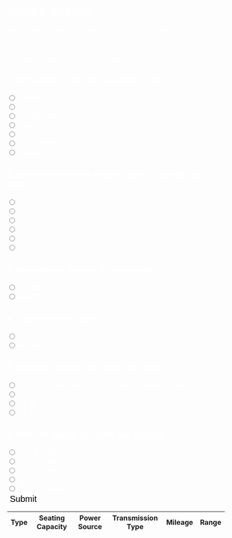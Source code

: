 <meta name="viewport" content="width=device-width, initial-scale=1.0">
<h1> Specs Search </h1>

<p>Answer these questions with the specifications you want for your dream car!</p>
<p>These are some of the questions that users will be prompted to answer. They will help the program narrow down the cars that are a best fit for them</p>


<html>
    <h3> 1. What type of car do you wish to buy? </h3>
        <input type="radio" id="html" name="carType" value="Sedan">
        <label for="Sedan">Sedan</label><br>
        <input type="radio" id="html" name="carType" value="SUV">
        <label for="SUV">SUV</label><br>
        <input type="radio" id="html" name="carType" value="Pickup Truck">
        <label for="Pickup Truck">Pickup Truck</label><br>
        <input type="radio" id="html" name="carType" value="Sports Car">
        <label for="Sports Car">Sports Car</label><br>
        <input type="radio" id="html" name="carType" value="Van">
        <label for="Van">Van</label><br>
        <input type="radio" id="html" name="carType" value="Convertible">
        <label for="Convertible">Convertible</label><br>
        <input type="radio" id="html" name="carType" value="Coupe">
        <label for="Coupe">Coupe</label><br>
    <h3> 2. How many people should your car be able to seat?</h3>
        <input type="radio" id="html" name="seatNumber" value="2">
        <label for="2">2</label><br>
        <input type="radio" id="html" name="seatNumber" value="5">
        <label for="5">5</label><br>
        <input type="radio" id="html" name="seatNumber" value="7">
        <label for="7">7</label><br>
        <input type="radio" id="html" name="seatNumber" value="8">
        <label for="8">8</label><br>
        <input type="radio" id="html" name="seatNumber" value="10">
        <label for="10">10</label><br>
        <input type="radio" id="html" name="seatNumber" value="15">
        <label for="15">15</label><br>
    <h3> 3. What power source do you prefer?</h3>
        <input type="radio" id="html" name="powerSource" value="Gasoline">
        <label for="Gasoline">Gasoline</label><br>
        <input type="radio" id="html" name="powerSource" value="Electric">
        <label for="Electric">Electric</label><br>
    <h3> 4. Transmission Type?</h3>
        <input type="radio" id="html" name="transmission" value="Automatic">
        <label for="Automatic">Automatic</label><br>
        <input type="radio" id="html" name="transmission" value="Manual">
        <label for="Manual">Manual</label><br>
    <h3> 5. Desired Mileage (in miles per gallon)</h3>
        <input type="radio" id="html" name="mileage" value="Non-Gasoline">
        <label for="Non-Gasoline">Non-Gasoline (select if you want an electric car)</label><br>
        <input type="radio" id="html" name="mileage" value="a">
        <label for="a">10-20 MPG</label><br>
        <input type="radio" id="html" name="mileage" value="b">
        <label for="b">21-30 MPG</label><br>
        <input type="radio" id="html" name="mileage" value="c">
        <label for="c">31-40 MPG</label><br>
    <h3> 6. Desired Range (in miles per charge)</h3>
        <input type="radio" id="html" name="mileage" value="Non-Electric">
        <label for="Non-Electric">Non-Electric (select if you want a gasoline car)</label><br>
        <input type="radio" id="html" name="mileage" value="1">
        <label for="1">200-250 Miles</label><br>
        <input type="radio" id="html" name="mileage" value="2">
        <label for="2">251-300 Miles</label><br>
        <input type="radio" id="html" name="mileage" value="3">
        <label for="3">301-350 Miles</label><br>
        <input type="radio" id="html" name="mileage" value="4">
        <label for="4">351-400 Miles</label><br>
    <button class="testbutton">Submit</button>
    <table class="table-latitude">
                <thead>
                    <tr>
                        <th>Type</th>
                        <th>Seating Capacity</th> 
                        <th>Power Source</th>
                        <th>Transmission Type</th>
                        <th>Mileage</th>
                        <th>Range</th>
                    </tr>
                    </thead>
                     <tbody id="result">
                    </tbody>
                </table>
</html>

<script>
    const btnSearch = document.getElementById("search_button");
    const resultContainer = document.getElementById("result");
    const type_answer = document.getElementById("type"); // modify all stuff below
    const color_filter = document.getElementById("color");
    const type_filter = document.getElementById("type");
    const powersource_filter = document.getElementById("powersource");
    const pricerange_filter = document.getElementById("pricerange");

    let all_carspecs;
    getAllCarSpecs();

    btnSearch.addEventListener('click', (event) => {
          console.log("Search Clicked!");
          clearTable();
          
          var car_brand_value = brand_filter.value;
          var car_color_value = color_filter.value; 
          var car_type_value = type_filter.value; //sets variable to the value of the filter that the user selects
          var car_powersource_value = powersource_filter.value;
          var car_pricerange_value = pricerange_filter.value; 

          var car_list = getCarSpecs(car_name_value, car_type_value, car_seatingCapacity_value, car_powerSource_value, car_transmission_value, car_mileage_value, car_range_value); //setting car_list to the result gotten in the function getCarResults

          if (car_list.length === 0) {
            alert('No Cars Found')
            return
          }

          console.log("Filtered car specs retrieved!");
          console.log(car_list);
          console.log("Creating table!");

          for (const car of car_list) {
            console.log(car);

            const tr = document.createElement("tr");
        
            const name_ele = document.createElement("td");
            name_ele.innerHTML = car.name;

            const type_ele = document.createElement("td");
            type_ele.innerHTML = car.type;

            const seatingCapacity_ele = document.createElement("td");
            seatingCapacity_ele.innerHTML = car.seatingCapacity;

            const powerSource_ele = document.createElement("td");
            powerSource_ele.innerHTML = car.powerSource;

            const transmission_ele = document.createElement("td");
            //put if statement here later
            transmission_ele.innerHTML = car.transmission;

            const mileage_ele = document.createElement("td");
            mileage_ele.innerHTML = car.mileage;

            const range_ele = document.createElement("td");
            //put if statement here later
            range_ele.innerHTML = car.range;

            // this builds ALL td's (cells) into tr element
            tr.appendChild(name_ele);
            tr.appendChild(type_ele);
            tr.appendChild(seatingCapacity_ele);
            tr.appendChild(powerSource_ele);
            tr.appendChild(transmission_ele);
            tr.appendChild(mileage_ele);
            tr.appendChild(range_ele);

            resultContainer.appendChild(tr);
          }
    });

    function clearTable() {
        var tableRows = resultContainer.getElementsByTagName('tr');
        var rowCount = tableRows.length;

        for (var x=rowCount-1; x>=0; x--) {
            resultContainer.removeChild(tableRows[x]);
        }
    }

    function getAllCarSpecs() {
        fetch('http://127.0.0.1:8086/api/carspec/').then(function(response) { // make a new api and a new path in backend carspec.api
                return response.json();
            }).then(function(data) {
                console.log(data);
                all_carspecs = data;
            }).catch(function(err) {
                console.log(err);
            });
    }

    function getCarSpecs(name, type, seatingCapacity, powerSource, transmission, mileage, range) {
        var result = [];
        for (const car of all_carspecs){
              console.log(car);

            if ((car["name"] === name || !name) &&
                (car["type"] === type || !type) &&
                (car["seatingCapacity"] === seatingCapacity || !seatingCapacity) &&  
                (car["powerSource"] === powerSource || !powerSource)) &&
                (car["transmission"] === transmission || !transmission) && 
                (car["mileage"] === mileage || !mileage) && 
                (car["range"] === range || !range) {
                result.push(car);
            }

        }

        return result;
    }
</script>

<style>
    .testbutton {
        background-color: white;
        border-radius: 8px;
        color: black;
        border: none;
        margin: 0;
        font-family: "Kanit", sans-serif;
        font-size: 20px;

    }

    .testbutton:hover {
        color: rgb(4, 4, 43);
    }

    label {
        font-family: "Kanit", sans-serif;
        font-size: 18px;
        color: white;
    }

    h3 {
        font-family: "Kanit", sans-serif;
        font-size: 20px;
        color: white;
    }

    h1 {
        font-family: "Kanit", sans-serif;
        font-size: 30px;
        color: white;
    }

    p {
        font-family: "Kanit", sans-serif;
        font-size: 15px;
        color: white;
    }
</style>
